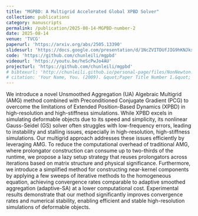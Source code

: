 ```yaml
---
title: "MGPBD: A Multigrid Accelerated Global XPBD Solver"
collection: publications
category: manuscripts
permalink: /publication/2025-08-14-MGPBD-number-2
date: 2025-08-14
venue: 'TVCG'
paperurl: 'https://arxiv.org/abs/2505.13390'
slidesurl: 'https://docs.google.com/presentation/d/1NcZVITDUfJIG9hKNJkx2TqsEaNnO3dNk/edit?usp=share_link&ouid=111038135074814190899&rtpof=true&sd=true'
code: 'https://github.com/chunleili/mgpbd'
videourl: 'https://youtu.be/heScPwJo4AU'
projecturl: 'https://github.com/chunleili/mgpbd'
# bibtexurl: 'http://chunleili.github.io/personal-page/files/NonNewton.bib'
# citation: 'Your Name, You. (2009). &quot;Paper Title Number 1.&quot; <i>Journal 1</i>. 1(1).'
---
```

We introduce a novel Unsmoothed Aggregation (UA) Algebraic Multigrid (AMG) method combined with Preconditioned Conjugate Gradient (PCG) to overcome the limitations of Extended Position-Based Dynamics (XPBD) in high-resolution and high-stiffness simulations. While XPBD excels in simulating deformable objects due to its speed and simplicity, its nonlinear Gauss-Seidel (GS) solver often struggles with low-frequency errors, leading to instability and stalling issues, especially in high-resolution, high-stiffness simulations. Our multigrid approach addresses these issues efficiently by leveraging AMG. To reduce the computational overhead of traditional AMG, where prolongator construction can consume up to two-thirds of the runtime, we propose a lazy setup strategy that reuses prolongators across iterations based on matrix structure and physical significance. Furthermore, we introduce a simplified method for constructing near-kernel components by applying a few sweeps of iterative methods to the homogeneous equation, achieving convergence rates comparable to adaptive smoothed aggregation (adaptive-SA) at a lower computational cost. Experimental results demonstrate that our method significantly improves convergence rates and numerical stability, enabling efficient and stable high-resolution simulations of deformable objects.